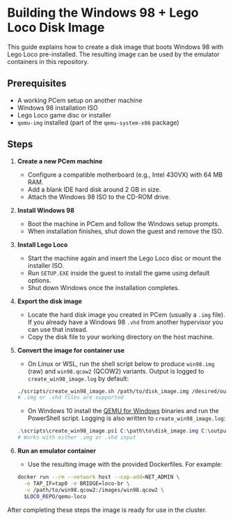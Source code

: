 # Building the Windows 98 + Lego Loco Disk Image

This guide explains how to create a disk image that boots Windows 98 with Lego Loco pre-installed. The resulting image can be used by the emulator containers in this repository.

## Prerequisites

- A working PCem setup on another machine
- Windows 98 installation ISO
- Lego Loco game disc or installer
- `qemu-img` installed (part of the `qemu-system-x86` package)

## Steps

1. **Create a new PCem machine**
   - Configure a compatible motherboard (e.g., Intel 430VX) with 64 MB RAM.
   - Add a blank IDE hard disk around 2 GB in size.
   - Attach the Windows 98 ISO to the CD-ROM drive.

2. **Install Windows 98**
   - Boot the machine in PCem and follow the Windows setup prompts.
   - When installation finishes, shut down the guest and remove the ISO.

3. **Install Lego Loco**
   - Start the machine again and insert the Lego Loco disc or mount the installer ISO.
   - Run `SETUP.EXE` inside the guest to install the game using default options.
   - Shut down Windows once the installation completes.

4. **Export the disk image**
   - Locate the hard disk image you created in PCem (usually a `.img` file). If
     you already have a Windows 98 `.vhd` from another hypervisor you can use
     that instead.
   - Copy the disk file to your working directory on the host machine.

5. **Convert the image for container use**
   - On Linux or WSL, run the shell script below to produce `win98.img` (raw) and `win98.qcow2` (QCOW2) variants. Output is logged to `create_win98_image.log` by default:

   ```bash
   ./scripts/create_win98_image.sh /path/to/disk_image.img /desired/output/dir
   # .img or .vhd files are supported
   ```

   - On Windows 10 install the [QEMU for Windows](https://qemu.weilnetz.de/) binaries and run the PowerShell script. Logging is also written to `create_win98_image.log`:

   ```powershell
   .\scripts\create_win98_image.ps1 C:\path\to\disk_image.img C:\output\dir
   # Works with either .img or .vhd input
   ```

6. **Run an emulator container**
   - Use the resulting image with the provided Dockerfiles. For example:

   ```bash
   docker run --rm --network host --cap-add=NET_ADMIN \
     -e TAP_IF=tap0 -e BRIDGE=loco-br \
     -v /path/to/win98.qcow2:/images/win98.qcow2 \
     $LOCO_REPO/qemu-loco
   ```

After completing these steps the image is ready for use in the cluster.
